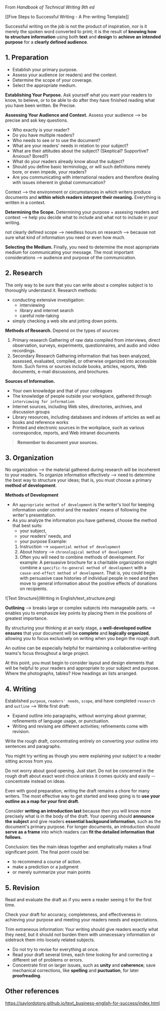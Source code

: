 From *Handbook of Technical Writing 9th ed*

[[Five Steps to Successful Writing - A Pre-writing Template]]

Successful writing on the job is not the product of inspiration, nor is it merely the spoken word converted to print; it is the result of **knowing how to structure information** using both **text** and **design** to **achieve an intended purpose** for a **clearly defined audience**.

## 1. Preparation
   - Establish your primary purpose.
   - Assess your audience (or readers) and the context.
   - Determine the scope of your coverage.
   - Select the appropriate medium.
     
  **Establishing Your Purpose.** Ask yourself what you want your readers to know, to believe, or to be able to do after they have finished reading what you have been written. Be Precise.
  
  **Assessing Your Audience and Context.** 
  Assess your audience --> be precise and ask key questions.
  - Who exactly is your reader?
  - Do you have multiple readers?
  - Who needs to see or to use the document?
  - What are your readers' needs in relation to your subject?
  - What are their attitudes about the subject? (Skeptical? Supportive? Anxious? Bored?)
  - What do your readers already know about the subject?
  - Should you define basic terminology, or will such definitions merely bore, or even impede, your readers?
  - Are you communicating with international readers and therefore dealing with issues inherent in global communcation?
  
  Context --> the environment or circumstances in which writers produce documents and **within which readers interpret their meaning.** Everything is written in a context.

**Determining the Scope.**
Determining your purpose + assesing readers and context
--> help you decide what to include and what not to include in your writing.

not clearly defined scope --> needless hours on research -->  because not sure what kind of information you need or even how much.

**Selecting the Medium.**
Finally, you need to determine the most appropriate medium for communicating your message.
The most important considerations --> audience and purpose of the communication.

## 2. Research
The only way to be sure that you can write about a complex subject is to thoroughly understand it.
Research methods:
- conducting extensive investigation:
	- interviewing
	- library and internet search
	- careful note-taking
- simply checking a web site and jotting down points.

**Methods of Research.**
Depend on the types of sources:
1. Primary research
   Gathering of raw data compiled from interviews, direct observation, surveys, experiments, questionnaires, and audio and video recordings.
2. Secondary Research
   Gathering information that has been analyzed, assessed, evaluated, compiled, or otherwise organized into accessible form. Such forms or sources include books, articles, reports, Web documents, e-mail discussions, and brochures.

**Sources of Information.**
- Your own knowledge and that of your colleagues
- The knowledge of people outside your workplace, gathered through `interviewing for information`
- Internet sources, including Web sites, directories, archives, and discussion groups
- Library resources, including databases and indexes of articles as well as books and reference works
- Printed and electronic sources in the workplace, such as various correspondce, reports, and Web intranet documents

> **Remember to document your sources.**

## 3. Organization
No organization --> the material gathered during research will be incoherent to your readers.
To organize information effectively --> need to determine the best way to structure your ideas; that is, you must choose a primary **method of development**.

**Methods of Development**
- An `appropriate method of development` is the writer's tool for keeping information under control and the readers' means of following the writer's presentation.
- As you analyze the information you have gathered, choose the method that best suits:
	- your subject,
	- your readers' needs, and
	- your purpose
	Example:
	1. Instruction --> `sequential method of development`
	2. About history --> `chronological method of development`
	3. Often you will need to combine methods of development.
	   For example: A persuasive brochure for a charitable organization might combine a `specific-to-general method of development` with a `cause-and-effect method of development`. That is, you could begin with persuasive case histories of individual people in need and then move to general information about the positive effects of donations on recipients.

![Text Structure](Writing in English/text_structure.png)

**Outlining**
--> breaks large or complex subjects into manageable parts.
--> enables you to emphasize key points by placing them in the positions of greatest importance.

By structuring your thinking at an early stage, a **well-developed outline ensures** that your document will be **complete** and **logically organized**, allowing you to focus exclusively on writing when you begin the rough draft.

An outline can be especially helpful for maintaining a collaborative-writing teams's focus throughout a large project.

At this point, you must begin to consider layout and design elements that will be helpful to your readers and appropriate to your subject and purpose. Where the photographs, tables? How headings an lists arranged.

## 4. Writing
Established `purpose`, `readers' needs`, `scope`, and have completed `research` and `outline` --> Write first draft:
- Expand outline into paragraphs, without worrying about grammar, refinements of language usage, or punctuation.
- Writing and revising are different activities; refinements come with revision.

Write the rough draft, concentrating entirely on converting your outline into sentences and paragraphs.

You might try writing as though you were explaining your subject to a reader sitting across from you.

Do not worry about good opening. Just start.
Do not be concerned in the rough draft about exact word choice unless it comes quickly and easily -- concentrate instead on ideas.

Even with good preparation, writing the draft remains a chore for many writers. The most effective way to get started and keep going is to **use your outline as a map for your first draft**.

Consider **writing an introduction last** because then you will know more precisely what is in the body of the draft. Your opening should **announce the subject** and give readers **essential backgound information**, such as the document's primary purpose. For longer documents, an introduction should **serve as a frame** into which readers can **fit the detailed information that follows.**

Conclusion: ties the main ideas together and emphatically makes a final significant point.
The final point could be:
- to recommend a course of action.
- make a prediction or a judgment
- or merely summarize your main points

## 5. Revision
Read and evaluate the draft as if you were a reader seeing it for the first time.

Check your draft for accuracy, completeness, and effectiveness in achieving your purpose and meeting your readers needs and expectations.

Trim extraneous information: Your writing should give readers exactly what they need, but it should not burden them with unnecessary information or sidetrack them into loosely related subjects.

- Do not try to revise for everything at once.
- Read your draft several times, each time looking for and correcting a different set of problems or errors.
- Concentrate first on larger issues, such as **unity** and **coherence**;
  save mechanical corrections, like **spelling** and **puctuation**, for later **proofreading**.


## Other references

https://saylordotorg.github.io/text_business-english-for-success/index.html
